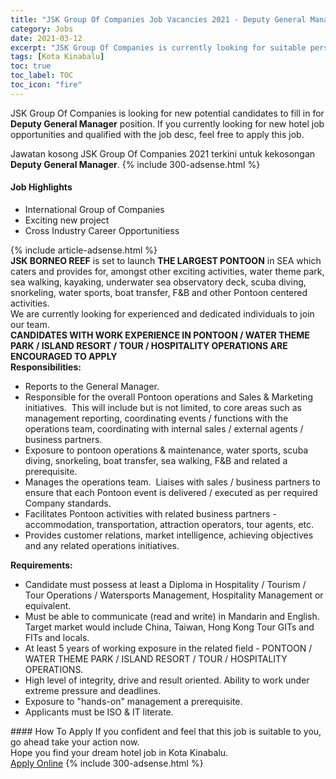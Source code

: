 ```yaml
---
title: "JSK Group Of Companies Job Vacancies 2021 - Deputy General Manager" 
category: Jobs 
date: 2021-03-12 
excerpt: "JSK Group Of Companies is currently looking for suitable person to fill in the Deputy General Manager which positioned at Kota Kinabalu" 
tags: [Kota Kinabalu] 
toc: true 
toc_label: TOC 
toc_icon: "fire" 
--- 
```


<p>JSK Group Of Companies is looking for new potential candidates to fill in for <b>Deputy General Manager</b> position. If you currently looking for new hotel job opportunities and qualified with the job desc, feel free to apply this job.
</p>Jawatan kosong JSK Group Of Companies 2021 terkini untuk kekosongan <b>Deputy General Manager</b>. 
{% include 300-adsense.html %} 
<div><div><div><div><h4>Job Highlights</h4></div><div><ul><li><div><div><div><div></div></div></div><div><span>International Group of Companies</span></div></div></li><li><div><div><div><div></div></div></div><div><span>Exciting new project</span></div></div></li><li><div><div><div><div></div></div></div><div><span>Cross Industry Career Opportunitiess</span></div></div></li></ul></div></div></div></div> 
{% include article-adsense.html %} 
<div><div><span><div><div><div><strong>JSK BORNEO REEF</strong> is set to launch <strong>THE LARGEST PONTOON</strong>&#160;in SEA which caters and provides for, amongst other exciting activities, water theme park, sea walking, kayaking, underwater sea observatory deck, scuba diving, snorkeling, water sports, boat transfer, F&amp;B and other Pontoon centered activities.&#160;&#160;</div><div>We are currently looking for experienced and dedicated individuals to join our team.</div><div><strong>CANDIDATES WITH WORK EXPERIENCE IN PONTOON / WATER THEME PARK / ISLAND RESORT / TOUR / HOSPITALITY OPERATIONS ARE ENCOURAGED TO APPLY</strong></div><div><strong>Responsibilities:</strong></div><ul><li>Reports to the General Manager.</li><li>Responsible for the overall Pontoon operations and Sales &amp; Marketing initiatives.&#160; This will include but is not limited, to core areas such as management reporting, coordinating events / functions with the operations team, coordinating with internal sales / external agents / business partners.</li><li>Exposure to pontoon operations &amp; maintenance, water sports, scuba diving, snorkeling, boat transfer, sea walking, F&amp;B and related a prerequisite.</li><li>Manages the operations team.&#160; Liaises with sales / business partners to ensure that each Pontoon event is delivered / executed as per required Company standards.&#160;</li><li>Facilitates Pontoon activities with related business partners - accommodation, transportation, attraction operators, tour agents, etc.</li><li>Provides customer relations, market intelligence, achieving objectives and any related operations initiatives.</li></ul><div><strong>Requirements:</strong></div><ul><li>Candidate must possess at least a Diploma in Hospitality / Tourism / Tour Operations / Watersports Management, Hospitality Management or equivalent.</li><li>Must be able to communicate (read and write) in Mandarin and English.&#160; Target market would include China, Taiwan, Hong Kong Tour GITs and FITs and locals.</li><li>At least 5 years of working exposure in the related field - PONTOON / WATER THEME PARK / ISLAND RESORT / TOUR / HOSPITALITY OPERATIONS.</li><li>High level of integrity, drive and result oriented. Ability to work under extreme pressure and deadlines.</li><li>Exposure to "hands-on" management a prerequisite.</li><li>Applicants must be ISO &amp; IT literate.</li></ul></div></div></span></div></div> 
#### How To Apply 
If you confident and feel that this job is suitable to you, go ahead take your action now. <br/> 
Hope you find your dream hotel job in Kota Kinabalu. <br/> 
<a href="https://www.jobstreet.com.my/en/job/deputy-general-manager-4499201?jobId=jobstreet-my-job-4499201" class="btn btn--info" target="_blank" rel="nofollow noopenner">Apply Online</a> 
{% include 300-adsense.html %} 